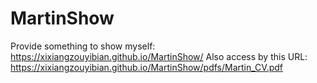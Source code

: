 # MartinShow
Provide something to show myself: https://xixiangzouyibian.github.io/MartinShow/
Also access by this URL: https://xixiangzouyibian.github.io/MartinShow/pdfs/Martin_CV.pdf
